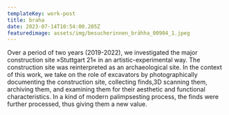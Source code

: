 ```yaml
---
templateKey: work-post
title: braha
date: 2023-07-14T10:54:00.205Z
featuredimage: assets/img/besucherinnen_brāhha_00904_1.jpeg
---
```

Over a period of two years (2019-2022), we investigated the major construction site »Stuttgart 21« in an artistic-experimental way. The construction site was reinterpreted as an archaeological site. In the context of this work, we take on the role of excavators by photographically documenting the construction site, collecting finds,3D scanning them, archiving them, and examining them for their aesthetic and functional characteristics. In a kind of modern palimpsesting process, the finds were further processed, thus giving them a new value.